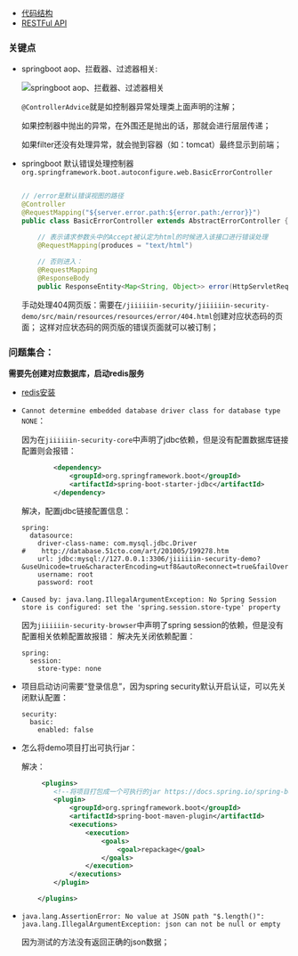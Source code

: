 - [代码结构](https://ws2.sinaimg.cn/large/006tNbRwgy1fue02z4h20j31kw0rc0y8.jpg)
- [RESTFul API](https://ws3.sinaimg.cn/large/006tNbRwgy1fufeoc5gxdj31kw0yswnl.jpg)

### 关键点

+ springboot aop、拦截器、过滤器相关:

    ![springboot aop、拦截器、过滤器相关](https://ws3.sinaimg.cn/large/006tNbRwgy1fuh5paluivj30n90glgm0.jpg)
    
    `@ControllerAdvice`就是如控制器异常处理类上面声明的注解；
    
    如果控制器中抛出的异常，在外围还是抛出的话，那就会进行层层传递；
    
    如果filter还没有处理异常，就会抛到容器（如：tomcat）最终显示到前端；
        

+ springboot 默认错误处理控制器 `org.springframework.boot.autoconfigure.web.BasicErrorController`

    ```java
    
    // /error是默认错误视图的路径
    @Controller
    @RequestMapping("${server.error.path:${error.path:/error}}")
    public class BasicErrorController extends AbstractErrorController {
    
        // 表示请求参数头中的Accept被认定为html的时候进入该接口进行错误处理
        @RequestMapping(produces = "text/html")
        
        // 否则进入：
        @RequestMapping
        @ResponseBody
        public ResponseEntity<Map<String, Object>> error(HttpServletRequest request) {
    ```
    
    手动处理404网页版：需要在`/jiiiiiin-security/jiiiiiin-security-demo/src/main/resources/resources/error/404.html`创建对应状态码的页面；
    这样对应状态码的网页版的错误页面就可以被订制；
            

### 问题集合：

**需要先创建对应数据库，启动redis服务**

+ [redis安装](https://www.youtube.com/watch?v=JGvbEk4jtrU)

+ `Cannot determine embedded database driver class for database type NONE`：

    因为在`jiiiiiin-security-core`中声明了jdbc依赖，但是没有配置数据库链接配置则会报错：
    
    ```xml
            <dependency>
                <groupId>org.springframework.boot</groupId>
                <artifactId>spring-boot-starter-jdbc</artifactId>
            </dependency>
    ```
    
    解决，配置jdbc链接配置信息：
    
    ```properties
    spring:
      datasource:
        driver-class-name: com.mysql.jdbc.Driver
    #    http://database.51cto.com/art/201005/199278.htm
        url: jdbc:mysql://127.0.0.1:3306/jiiiiiin-security-demo?&useUnicode=true&characterEncoding=utf8&autoReconnect=true&failOverReadOnly=false
        username: root
        password: root

    ```
    
+ `Caused by: java.lang.IllegalArgumentException: No Spring Session store is configured: set the 'spring.session.store-type' property`
    
    因为`jiiiiiin-security-browser`中声明了spring session的依赖，但是没有配置相关依赖配置故报错：
    解决先关闭依赖配置：
    
    ```properties
    spring:
      session:
        store-type: none
    ```
    
+ 项目启动访问需要“登录信息”，因为spring security默认开启认证，可以先关闭默认配置：

    ```properties
    security:
      basic:
        enabled: false
    ```

+ 怎么将demo项目打出可执行jar：
    
    解决：
    ```xml
         <plugins>
            <!--将项目打包成一个可执行的jar https://docs.spring.io/spring-boot/docs/1.5.15.RELEASE/reference/htmlsingle/#getting-started-first-application-executable-jar-->
            <plugin>
                <groupId>org.springframework.boot</groupId>
                <artifactId>spring-boot-maven-plugin</artifactId>
                <executions>
                    <execution>
                        <goals>
                            <goal>repackage</goal>
                        </goals>
                    </execution>
                </executions>
            </plugin>

        </plugins>
    ```
    
+ `java.lang.AssertionError: No value at JSON path "$.length()": java.lang.IllegalArgumentException: json can not be null or empty`

    因为测试的方法没有返回正确的json数据；
    
        
    